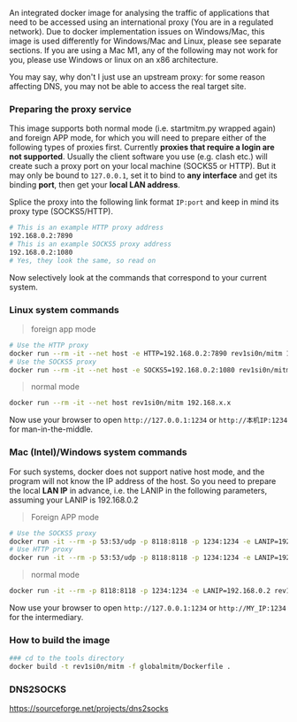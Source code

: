 An integrated docker image for analysing the traffic of applications that need to be accessed using an international proxy (You are in a regulated network).
Due to docker implementation issues on Windows/Mac, this image is used differently for Windows/Mac and Linux, please see separate sections.
If you are using a Mac M1, any of the following may not work for you, please use Windows or linux on an x86 architecture.

You may say, why don't I just use an upstream proxy: for some reason affecting DNS, you may not be able to access the real target site.

### Preparing the proxy service

This image supports both normal mode (i.e. startmitm.py wrapped again) and foreign APP mode, for which you will need to prepare either of the following types of proxies first.
Currently **proxies that require a login are not supported**. Usually the client software you use (e.g. clash etc.) will create such a proxy port on your local machine (SOCKS5 or HTTP).
But it may only be bound to `127.0.0.1`, set it to bind to **any interface** and get its binding **port**, then get your **local LAN address**.

Splice the proxy into the following link format ``IP:port`` and keep in mind its proxy type (SOCKS5/HTTP).

```bash
# This is an example HTTP proxy address
192.168.0.2:7890
# This is an example SOCKS5 proxy address
192.168.0.2:1080
# Yes, they look the same, so read on
```

Now selectively look at the commands that correspond to your current system.

### Linux system commands

> foreign app mode

```bash
# Use the HTTP proxy
docker run --rm -it --net host -e HTTP=192.168.0.2:7890 rev1si0n/mitm 192.168.x.x
# Use the SOCKS5 proxy
docker run --rm -it --net host -e SOCKS5=192.168.0.2:1080 rev1si0n/mitm 192.168.x.x
```

> normal mode

```bash
docker run --rm -it --net host rev1si0n/mitm 192.168.x.x
```

Now use your browser to open ``http://127.0.0.1:1234`` or ``http://本机IP:1234`` for man-in-the-middle.

### Mac (Intel)/Windows system commands

For such systems, docker does not support native host mode, and the program will not know the IP address of the host.
So you need to prepare the local **LAN IP** in advance, i.e. the LANIP in the following parameters, assuming your LANIP is 192.168.0.2

> Foreign APP mode

```bash
# Use the SOCKS5 proxy
docker run -it --rm -p 53:53/udp -p 8118:8118 -p 1234:1234 -e LANIP=192.168.0.2 -e SOCKS5=192.168.0.2:1080 rev1si0n/mitm 192.168.x.x
# Use HTTP proxy
docker run -it --rm -p 53:53/udp -p 8118:8118 -p 1234:1234 -e LANIP=192.168.0.2 -e HTTP=192.168.0.2:7890 rev1si0n/mitm 192.168.x.x
```

> normal mode

```bash
docker run -it --rm -p 8118:8118 -p 1234:1234 -e LANIP=192.168.0.2 rev1si0n/mitm 192.168.x.x
```

Now use your browser to open `http://127.0.0.1:1234` or `http://MY_IP:1234` for the intermediary.

### How to build the image

```bash
### cd to the tools directory
docker build -t rev1si0n/mitm -f globalmitm/Dockerfile .
```

### DNS2SOCKS

https://sourceforge.net/projects/dns2socks